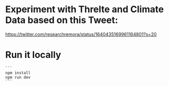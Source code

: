 # Experiment with Threlte and Climate Data based on this Tweet:

https://twitter.com/researchremora/status/1640435169961164801?s=20

# Run it locally
    
    ```
    npm install
    npm run dev
    ```